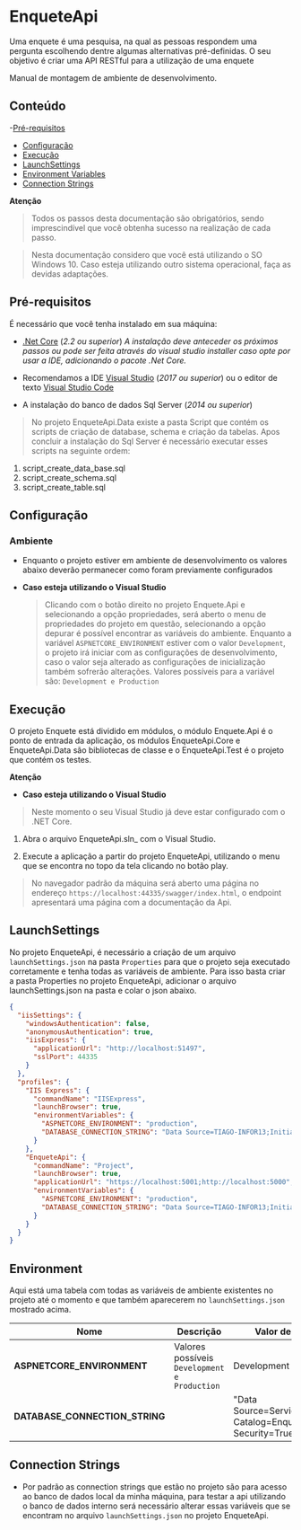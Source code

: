 # EnqueteApi
Uma enquete é uma pesquisa, na qual as pessoas respondem uma pergunta escolhendo dentre algumas alternativas pré-definidas.
O	seu	objetivo	é	criar	uma	API	RESTful	para	a	utilização	de	uma	enquete

Manual de montagem de ambiente de desenvolvimento.

## Conteúdo

-[Pré-requisitos](#pré-requisitos)
- [Configuração](#configuração)
- [Execução](#execução)
- [LaunchSettings](#launchSettings)
- [Environment Variables](#environment)
- [Connection Strings](#connection-strings)

**Atenção**

> Todos os passos desta documentação são obrigatórios, sendo imprescindível que você obtenha sucesso na realização de cada passo.

> Nesta documentação considero que você está utilizando o SO Windows 10. Caso esteja utilizando outro sistema operacional, faça as devidas adaptações.

## Pré-requisitos

É necessário que você tenha instalado em sua máquina:

- [.Net Core](https://dotnet.microsoft.com/download) (_2.2 ou superior_)
  _A instalação deve anteceder os próximos passos ou pode ser feita através do visual studio installer caso opte por usar a IDE, adicionando o pacote .Net Core._

- Recomendamos a IDE [Visual Studio](https://visualstudio.microsoft.com/pt-br/downloads/) (_2017 ou superior_) ou o editor de texto [Visual Studio Code](https://code.visualstudio.com/download)

- A instalação do banco de dados Sql Server (_2014 ou superior_)

> No  projeto EnqueteApi.Data existe a pasta Script que contém os scripts de criação de database, schema e criação da tabelas.
  > Apos concluir a instalação do Sql Server é necessário executar esses scripts na seguinte ordem:
  1. script_create_data_base.sql
  2. script_create_schema.sql
  3. script_create_table.sql

## Configuração

### Ambiente

- Enquanto o projeto estiver em ambiente de desenvolvimento os valores abaixo deverão permanecer como foram previamente configurados

- **Caso esteja utilizando o Visual Studio**

  > Clicando com o botão direito no projeto Enquete.Api e selecionando a opção propriedades, será aberto o menu de propriedades do projeto em questão, selecionando a opção depurar é possível encontrar as variáveis do ambiente.
  > Enquanto a variável `ASPNETCORE_ENVIRONMENT` estiver com o valor `Development`, o projeto irá iniciar com as configurações de desenvolvimento, caso o valor seja alterado as configurações de inicialização também sofrerão alterações. Valores possíveis para a variável são: `Development e Production`
  

## Execução

O projeto Enquete está dividido em módulos, o módulo Enquete.Api é o ponto de entrada da aplicação, os módulos EnqueteApi.Core e EnqueteApi.Data são bibliotecas de classe e o EnqueteApi.Test é o projeto que contém os testes.

**Atenção**

- **Caso esteja utilizando o Visual Studio**

> Neste momento o seu Visual Studio já deve estar configurado com o .NET Core.


1. Abra o arquivo EnqueteApi.sln_ com o Visual Studio.

3. Execute a aplicação a partir do projeto EnqueteApi, utilizando o menu que se encontra no topo da tela clicando no botão play.

> No navegador padrão da máquina será aberto uma página no endereço `https://localhost:44335/swagger/index.html`, o endpoint apresentará uma página com a documentação da Api. 

## LaunchSettings

No projeto EnqueteApi, é necessário a criação de um arquivo `launchSettings.json` na pasta `Properties` para que o projeto seja executado corretamente e tenha todas as variáveis de ambiente. Para isso basta criar a pasta Properties no projeto EnqueteApi, adicionar o arquivo launchSettings.json na pasta e colar o json abaixo.

```json
{
  "iisSettings": {
    "windowsAuthentication": false, 
    "anonymousAuthentication": true, 
    "iisExpress": {
      "applicationUrl": "http://localhost:51497",
      "sslPort": 44335
    }
  },
  "profiles": {
    "IIS Express": {
      "commandName": "IISExpress",
      "launchBrowser": true,
      "environmentVariables": {
        "ASPNETCORE_ENVIRONMENT": "production",
        "DATABASE_CONNECTION_STRING": "Data Source=TIAGO-INFOR13;Initial Catalog=Enquete;Integrated Security=True"
      }
    },
    "EnqueteApi": {
      "commandName": "Project",
      "launchBrowser": true,
      "applicationUrl": "https://localhost:5001;http://localhost:5000",
      "environmentVariables": {
        "ASPNETCORE_ENVIRONMENT": "production",
        "DATABASE_CONNECTION_STRING": "Data Source=TIAGO-INFOR13;Initial Catalog=Enquete;Integrated Security=True"
      }
    }
  }
}
```

## Environment

Aqui está uma tabela com todas as variáveis de ambiente existentes no projeto até o momento e que também aparecerem no `launchSettings.json` mostrado acima.

| Nome                                  | Descrição                                            | Valor de exemplo                                             |
| ------------------------------------- | ---------------------------------------------------- | ------------------------------------------------------------ |
| **ASPNETCORE_ENVIRONMENT**            | Valores possíveis `Development e Production`		   | Development                                                  |
| **DATABASE_CONNECTION_STRING**        |                                                      | "Data Source=Servidor;Initial Catalog=Enquete;Integrated Security=True"; |

## Connection Strings

- Por padrão as connection strings que estão no projeto são para acesso ao banco de dados local da minha máquina, para testar a api utilizando o banco de dados interno
  será necessário alterar essas variáveis que se encontram no arquivo `launchSettings.json` no projeto EnqueteApi.